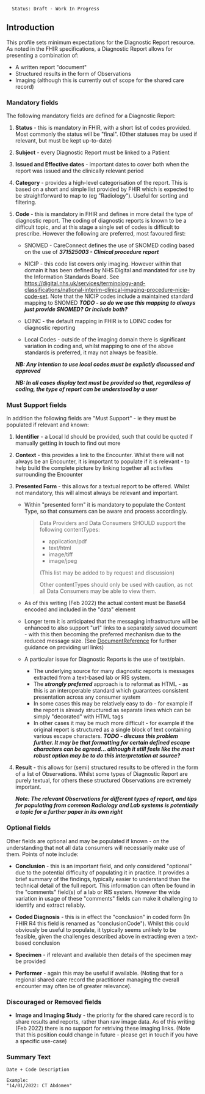       Status: Draft - Work In Progress

## **Introduction**
This profile sets minimum expectations for the Diagnostic Report resource. As noted in the FHIR specifications, a Diagnostic Report allows for presenting a combination of:
 - A written report "document"
 - Structured results in the form of Observations
 - Imaging (although this is currently out of scope for the shared care record) 


### **Mandatory fields**
The following mandatory fields are defined for a Diagnostic Report:
1. **Status** - this is mandatory in FHIR, with a short list of codes provided. Most commonly the status will be "final". (Other statuses may be used if relevant, but must be kept up-to-date)

2. **Subject** - every Diagnostic Report must be linked to a Patient

3. **Issued and Effective dates** - important dates to cover both when the report was issued and the clinically relevant period

4. **Category** - provides a high-level categorisation of the report. This is based on a short and simple list provided by FHIR which is expected to be straightforward to map to (eg "Radiology"). Useful for sorting and filtering.

5. **Code** - this is mandatory in FHIR and defines in more detail the type of diagnostic report. The coding of diagnostic reports is known to be a difficult topic, and at this stage a single set of codes is difficult to prescribe. However the following are preferred, most favoured first:
 
   - SNOMED - CareConnect defines the use of SNOMED coding based on the use of ***371525003 - Clinical procedure report***

   - NICIP - this code list covers only imaging. However within that domain it has been defined by NHS Digital and mandated for use by the Information Standards Board. See <https://digital.nhs.uk/services/terminology-and-classifications/national-interim-clinical-imaging-procedure-nicip-code-set>. Note that the NICIP codes include a maintained standard mapping to SNOMED  ***TODO - so do we use this mapping to always just provide SNOMED? Or include both?***

    - LOINC - the default mapping in FHIR is to LOINC codes for diagnostic reporting

    - Local Codes - outside of the imaging domain there is significant variation in coding and, whilst mapping to one of the above standards is preferred, it may not always be feasible. 

    ***NB: Any intention to use local codes must be explictly discussed and approved***

    ***NB: In all cases display text must be provided so that, regardless of coding, the type of report can be understood by a user***


### **Must Support fields**
In addition the following fields are "Must Support" - ie they must be populated if relevant and known:

1. **Identifier** - a Local Id should be provided, such that could be quoted if manually getting in touch to find out more

2. **Context** - this provides a link to the Encounter. Whilst there will not always be an Encounter, it is important to populate if it is relevant - to help build the complete picture by linking together all activities surrounding the Encounter

3. **Presented Form** - this allows for a textual report to be offered. Whilst not mandatory, this will almost always be relevant and important.

   - Within "presented form" it is mandatory to populate the Content Type, so that consumers can be aware and process accordingly.  

        > Data Providers and Data Consumers SHOULD support the following contentTypes:
        >    - application/pdf
        >    - text/html
        >    - image/tiff
        >    - image/jpeg
        >
        >    (This list may be added to by request and discussion)
        >
        >   Other contentTypes should only be used with caution, as not all Data Consumers may be able to view them.

   - As of this writing (Feb 2022) the actual content must be Base64 encoded and included in the "data" element
   - Longer term it is anticipated that the messaging infrastructure will be enhanced to also support "url" links to a separately saved document - with this then becoming the preferred mechanism due to the reduced message size. (See [DocumentReference](StructureDefinition-Yhcr-DocumentReference.html) for further guidance on providing url links)
   - A particular issue for Diagnostic Reports is the use of text/plain. 
     - The underlying source for many diagnostic reports is messages extracted from a text-based lab or RIS system.
     - The ***strongly preferred*** approach is to reformat as HTML - as this is an interoperable standard which guarantees consistent presentation across any consumer system
     - In some cases this may be relatively easy to do - for example if the report is already structured as separate lines which can be simply "decorated" with HTML tags
     - In other cases it may be much more difficult - for example if the original report is structured as a single block of text containing various escape characters. ***TODO - discuss this problem further. It may be that formatting for certain defined escape characters can be agreed... although it still feels like the most robust option may be to do this interpretation at source?***
     


4. **Result** - this allows for (semi) structured results to be offered in the form of a list of Observations. Whilst some types of Diagnostic Report are purely textual, for others these structured Observations are extremely important.

    ***Note: The relevant Observations for different types of report, and tips for populating from common Radiology and Lab systems is potentially a topic for a further paper in its own right***



### **Optional fields**
Other fields are optional and may be populated if known - on the understanding that not all data consumers will necessarily make use of them. Points of note include:

 - **Conclusion** - this is an important field, and only considered "optional" due to the potential difficulty of populating it in practice. It provides a brief summary of the findings, typically easier to understand than the technical detail of the full report. This information can often be found in the "comments" field(s) of a lab or RIS system. However the wide variation in usage of these "comments" fields can make it challenging to identify and extract reliably.

 - **Coded Diagnosis** - this is in effect the "conclusion" in coded form (In FHIR R4 this field is renamed as "conclusionCode"). Whilst this could obviously be useful to populate, it typically seems unlikely to be feasible, given the challenges described above in extracting even a text-based conclusion

 - **Specimen** - if relevant and available then details of the specimen may be provided

 - **Performer** - again this may be useful if available. (Noting that for a regional shared care record the practitioner managing the overall encounter may often be of greater relevance).


### **Discouraged or Removed fields**
 - **Image and Imaging Study** - the priority for the shared care record is to share results and reports, rather than raw image data. As of this writing (Feb 2022) there is no support for retriving these imaging links. (Note that this position could change in future - please get in touch if you have a specific use-case) 


 ### **Summary Text**

    Date + Code Description
  
    Example: 
    "14/01/2022: CT Abdomen"